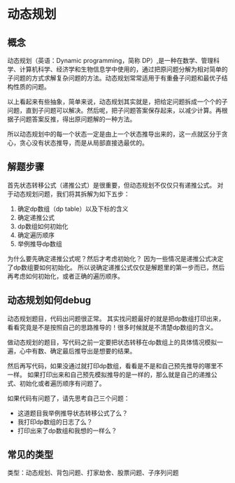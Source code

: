 # 动态规划

## 概念
动态规划（英语：Dynamic programming，简称 DP）,是一种在数学、管理科学、计算机科学、经济学和生物信息学中使用的，通过把原问题分解为相对简单的子问题的方式求解复杂问题的方法。动态规划常常适用于有重叠子问题和最优子结构性质的问题。

以上看起来有些抽象，简单来说，动态规划其实就是，把给定问题拆成一个个的子问题，直到子问题可以解决。然后呢，把子问题答案保存起来，以减少计算。再根据子问题答案反推，得出原问题解的一种方法。

所以动态规划中的每一个状态一定是由上一个状态推导出来的，这一点就区分于贪心，贪心没有状态推导，而是从局部直接选最优的。

## 解题步骤
首先状态转移公式（递推公式）是很重要，但动态规划不仅仅只有递推公式。
对于动态规划问题，我们将其拆解为如下五步：
1. 确定dp数组（dp table）以及下标的含义
2. 确定递推公式
3. dp数组如何初始化
4. 确定遍历顺序
5. 举例推导dp数组

为什么要先确定递推公式呢？然后才考虑初始化？
因为一些情况是递推公式决定了dp数组要如何初始化。
所以说确定递推公式仅仅是解题里的第一步而已，然后再考虑如何初始化，或者正确的遍历顺序。

## 动态规划如何debug
动态规划题目，代码出问题很正常。
其实找问题最好的就是把dp数组打印出来，看看究竟是不是按照自己的思路推导的！很多时候就是不清楚dp数组的含义。

做动态规划的题目，写代码之前一定要把状态转移在dp数组上的具体情况模拟一遍，心中有数、确定最后推导出是想要的结果。

然后再写代码，如果没通过就打印dp数组，看看是不是和自己预先推导的哪里不一样。
如果打印出来和自己预先模拟推导的是一样的，那么就是自己的递推公式、初始化或者遍历顺序有问题了。

如果代码有问题了，请先思考自己三个问题：
* 这道题目我举例推导状态转移公式了么？
* 我打印dp数组的日志了么？
* 打印出来了dp数组和我想的一样么？

## 常见的类型
类型：动态规划、背包问题、打家劫舍、股票问题、子序列问题
